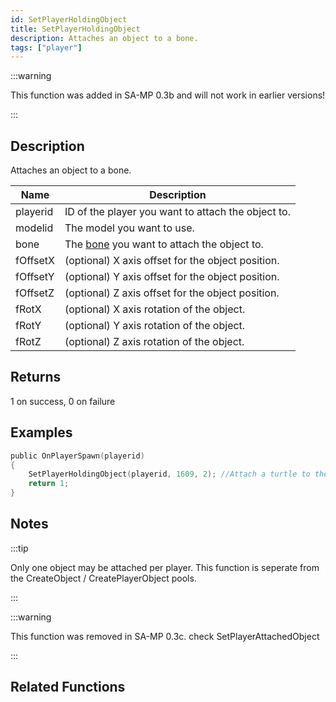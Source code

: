 ```yaml
---
id: SetPlayerHoldingObject
title: SetPlayerHoldingObject
description: Attaches an object to a bone.
tags: ["player"]
---
```


:::warning

This function was added in SA-MP 0.3b and will not work in earlier versions!

:::

## Description

Attaches an object to a bone.

| Name     | Description                                                          |
| -------- | -------------------------------------------------------------------- |
| playerid | ID of the player you want to attach the object to.                   |
| modelid  | The model you want to use.                                           |
| bone     | The [bone](../resources/boneid.md) you want to attach the object to. |
| fOffsetX | (optional) X axis offset for the object position.                    |
| fOffsetY | (optional) Y axis offset for the object position.                    |
| fOffsetZ | (optional) Z axis offset for the object position.                    |
| fRotX    | (optional) X axis rotation of the object.                            |
| fRotY    | (optional) Y axis rotation of the object.                            |
| fRotZ    | (optional) Z axis rotation of the object.                            |

## Returns

1 on success, 0 on failure

## Examples

```c
public OnPlayerSpawn(playerid)
{
    SetPlayerHoldingObject(playerid, 1609, 2); //Attach a turtle to the playerid's head!
    return 1;
}
```

## Notes

:::tip

Only one object may be attached per player. This function is seperate from the CreateObject / CreatePlayerObject pools.

:::

:::warning

This function was removed in SA-MP 0.3c. check SetPlayerAttachedObject

:::

## Related Functions
